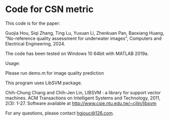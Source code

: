 # Code for CSN metric

This code is for the paper: 

Guojia Hou, Siqi Zhang, Ting Lu, Yuxuan Li, Zhenkuan Pan, Baoxiang Huang, "No-reference quality assessment for underwater images", Computers and Electrical Engineering, 2024.

The code has been tested on Windows 10 64bit with MATLAB 2019a. 


Usage:

Please run demo.m for image quality prediction

This program uses LibSVM package.

Chih-Chung Chang and Chih-Jen Lin, LIBSVM : a library for support vector machines. 
ACM Transactions on Intelligent Systems and Technology, 2011, 2(3): 1-27.
Software available at http://www.csie.ntu.edu.tw/~cjlin/libsvm

For any questions, please contact hgjouc@126.com.
